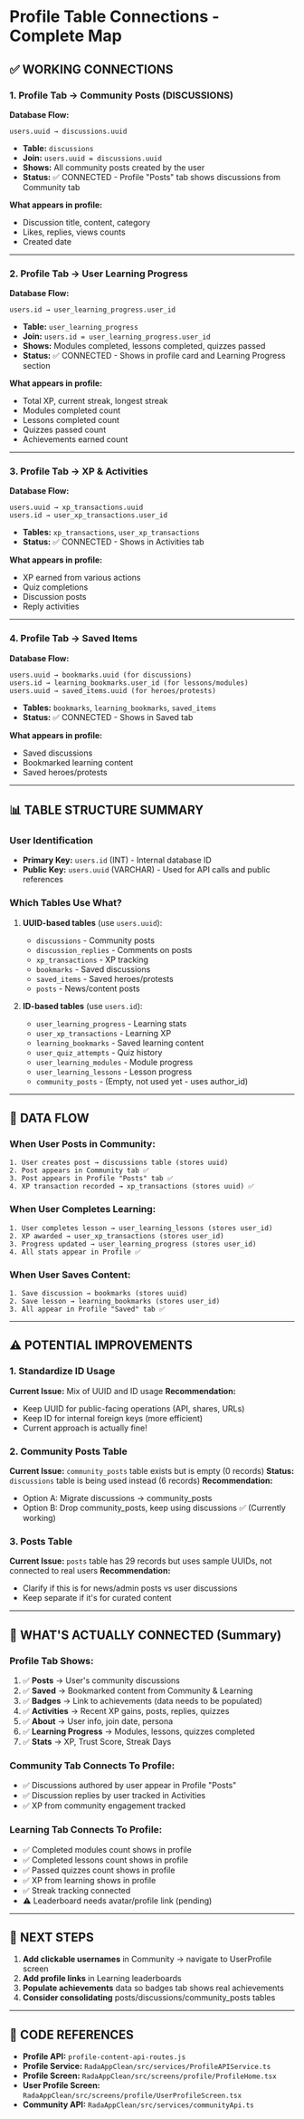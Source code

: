 # Profile Table Connections - Complete Map

## ✅ WORKING CONNECTIONS

### 1. Profile Tab → Community Posts (DISCUSSIONS)
**Database Flow:**
```
users.uuid → discussions.uuid
```
- **Table:** `discussions`
- **Join:** `users.uuid = discussions.uuid`
- **Shows:** All community posts created by the user
- **Status:** ✅ CONNECTED - Profile "Posts" tab shows discussions from Community tab

**What appears in profile:**
- Discussion title, content, category
- Likes, replies, views counts
- Created date

---

### 2. Profile Tab → User Learning Progress
**Database Flow:**
```
users.id → user_learning_progress.user_id
```
- **Table:** `user_learning_progress`
- **Join:** `users.id = user_learning_progress.user_id`
- **Shows:** Modules completed, lessons completed, quizzes passed
- **Status:** ✅ CONNECTED - Shows in profile card and Learning Progress section

**What appears in profile:**
- Total XP, current streak, longest streak
- Modules completed count
- Lessons completed count
- Quizzes passed count
- Achievements earned count

---

### 3. Profile Tab → XP & Activities
**Database Flow:**
```
users.uuid → xp_transactions.uuid
users.id → user_xp_transactions.user_id
```
- **Tables:** `xp_transactions`, `user_xp_transactions`
- **Status:** ✅ CONNECTED - Shows in Activities tab

**What appears in profile:**
- XP earned from various actions
- Quiz completions
- Discussion posts
- Reply activities

---

### 4. Profile Tab → Saved Items
**Database Flow:**
```
users.uuid → bookmarks.uuid (for discussions)
users.id → learning_bookmarks.user_id (for lessons/modules)
users.uuid → saved_items.uuid (for heroes/protests)
```
- **Tables:** `bookmarks`, `learning_bookmarks`, `saved_items`
- **Status:** ✅ CONNECTED - Shows in Saved tab

**What appears in profile:**
- Saved discussions
- Bookmarked learning content
- Saved heroes/protests

---

## 📊 TABLE STRUCTURE SUMMARY

### User Identification
- **Primary Key:** `users.id` (INT) - Internal database ID
- **Public Key:** `users.uuid` (VARCHAR) - Used for API calls and public references

### Which Tables Use What?
1. **UUID-based tables** (use `users.uuid`):
   - `discussions` - Community posts
   - `discussion_replies` - Comments on posts
   - `xp_transactions` - XP tracking
   - `bookmarks` - Saved discussions
   - `saved_items` - Saved heroes/protests
   - `posts` - News/content posts

2. **ID-based tables** (use `users.id`):
   - `user_learning_progress` - Learning stats
   - `user_xp_transactions` - Learning XP
   - `learning_bookmarks` - Saved learning content
   - `user_quiz_attempts` - Quiz history
   - `user_learning_modules` - Module progress
   - `user_learning_lessons` - Lesson progress
   - `community_posts` - (Empty, not used yet - uses author_id)

---

## 🔄 DATA FLOW

### When User Posts in Community:
```
1. User creates post → discussions table (stores uuid)
2. Post appears in Community tab ✅
3. Post appears in Profile "Posts" tab ✅
4. XP transaction recorded → xp_transactions (stores uuid) ✅
```

### When User Completes Learning:
```
1. User completes lesson → user_learning_lessons (stores user_id)
2. XP awarded → user_xp_transactions (stores user_id)
3. Progress updated → user_learning_progress (stores user_id)
4. All stats appear in Profile ✅
```

### When User Saves Content:
```
1. Save discussion → bookmarks (stores uuid)
2. Save lesson → learning_bookmarks (stores user_id)
3. All appear in Profile "Saved" tab ✅
```

---

## ⚠️ POTENTIAL IMPROVEMENTS

### 1. Standardize ID Usage
**Current Issue:** Mix of UUID and ID usage
**Recommendation:**
- Keep UUID for public-facing operations (API, shares, URLs)
- Keep ID for internal foreign keys (more efficient)
- Current approach is actually fine!

### 2. Community Posts Table
**Current Issue:** `community_posts` table exists but is empty (0 records)
**Status:** `discussions` table is being used instead (6 records)
**Recommendation:**
- Option A: Migrate discussions → community_posts
- Option B: Drop community_posts, keep using discussions ✅ (Currently working)

### 3. Posts Table
**Current Issue:** `posts` table has 29 records but uses sample UUIDs, not connected to real users
**Recommendation:**
- Clarify if this is for news/admin posts vs user discussions
- Keep separate if it's for curated content

---

## 🎯 WHAT'S ACTUALLY CONNECTED (Summary)

### Profile Tab Shows:
1. ✅ **Posts** → User's community discussions
2. ✅ **Saved** → Bookmarked content from Community & Learning
3. ✅ **Badges** → Link to achievements (data needs to be populated)
4. ✅ **Activities** → Recent XP gains, posts, replies, quizzes
5. ✅ **About** → User info, join date, persona
6. ✅ **Learning Progress** → Modules, lessons, quizzes completed
7. ✅ **Stats** → XP, Trust Score, Streak Days

### Community Tab Connects To Profile:
- ✅ Discussions authored by user appear in Profile "Posts"
- ✅ Discussion replies by user tracked in Activities
- ✅ XP from community engagement tracked

### Learning Tab Connects To Profile:
- ✅ Completed modules count shows in profile
- ✅ Completed lessons count shows in profile
- ✅ Passed quizzes count shows in profile
- ✅ XP from learning shows in profile
- ✅ Streak tracking connected
- ⚠️ Leaderboard needs avatar/profile link (pending)

---

## 🚀 NEXT STEPS

1. **Add clickable usernames** in Community → navigate to UserProfile screen
2. **Add profile links** in Learning leaderboards
3. **Populate achievements** data so badges tab shows real achievements
4. **Consider consolidating** posts/discussions/community_posts tables

---

## 📝 CODE REFERENCES

- **Profile API:** `profile-content-api-routes.js`
- **Profile Service:** `RadaAppClean/src/services/ProfileAPIService.ts`
- **Profile Screen:** `RadaAppClean/src/screens/profile/ProfileHome.tsx`
- **User Profile Screen:** `RadaAppClean/src/screens/profile/UserProfileScreen.tsx`
- **Community API:** `RadaAppClean/src/services/communityApi.ts`
